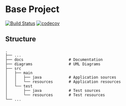# Base Project
[![Build Status](https://travis-ci.org/YiHangWang/BaseProject.svg?branch=master)](https://travis-ci.org/YiHangWang/BaseProject)
[![codecov](https://codecov.io/gh/YiHangWang/BaseProject/branch/master/graph/badge.svg)](https://codecov.io/gh/YiHangWang/BaseProject)

## Structure
```
.
├── ...
├── docs                    # Documentation
├── diagrams                # UML Diagrams
├── src
│   ├── main
│   │   ├── java            # Application sources
│   │   └── resources       # Application resources
│   └── test
│       ├── java            # Test sources
│       └── resources       # Test resources
└── ...
```
